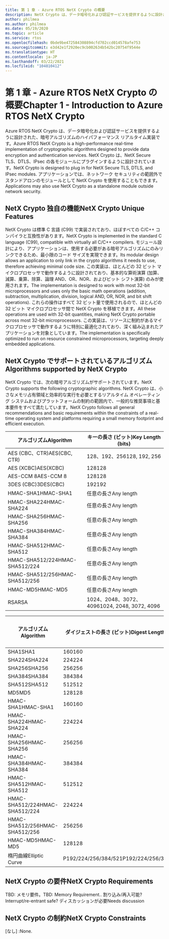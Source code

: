 ```yaml
---
title: 第 1 章 - Azure RTOS NetX Crypto の概要
description: NetX Crypto は、データ暗号化および認証サービスを提供するように設計された、暗号アルゴリズムのハイパフォーマンス リアルタイム実装です。
author: philmea
ms.author: philmea
ms.date: 05/19/2020
ms.topic: article
ms.service: rtos
ms.openlocfilehash: 0bde9be472584308894cfd702ccd014578afe753
ms.sourcegitcommit: e3d42e1f2920ec9cb002634b542bc20754f9544e
ms.translationtype: HT
ms.contentlocale: ja-JP
ms.lasthandoff: 03/22/2021
ms.locfileid: "104810412"
---
```

# <a name="chapter-1---introduction-to-azure-rtos-netx-crypto"></a><span data-ttu-id="73ed7-103">第 1 章 - Azure RTOS NetX Crypto の概要</span><span class="sxs-lookup"><span data-stu-id="73ed7-103">Chapter 1 - Introduction to Azure RTOS NetX Crypto</span></span>

<span data-ttu-id="73ed7-104">Azure RTOS NetX Crypto は、データ暗号化および認証サービスを提供するように設計された、暗号アルゴリズムのハイパフォーマンス リアルタイム実装です。</span><span class="sxs-lookup"><span data-stu-id="73ed7-104">Azure RTOS NetX Crypto is a high-performance real-time implementation of cryptographic algorithms designed to provide data encryption and authentication services.</span></span> <span data-ttu-id="73ed7-105">NetX Crypto は、NetX Secure TLS、DTLS、IPsec の各モジュールにプラグインするように設計されています。</span><span class="sxs-lookup"><span data-stu-id="73ed7-105">NetX Crypto is designed to plug in for NetX Secure TLS, DTLS, and IPsec modules.</span></span> <span data-ttu-id="73ed7-106">アプリケーションでは、ネットワーク セキュリティの範囲外でスタンドアロンのモジュールとして NetX Crypto を使用することもできます。</span><span class="sxs-lookup"><span data-stu-id="73ed7-106">Applications may also use NetX Crypto as a standalone module outside network security.</span></span>

## <a name="netx-crypto-unique-features"></a><span data-ttu-id="73ed7-107">NetX Crypto 独自の機能</span><span class="sxs-lookup"><span data-stu-id="73ed7-107">NetX Crypto Unique Features</span></span>

<span data-ttu-id="73ed7-108">NetX Crypto は標準 C 言語 (C99) で実装されており、ほぼすべての C/C++ コンパイラと互換性があります。</span><span class="sxs-lookup"><span data-stu-id="73ed7-108">NetX Crypto is implemented in the standard C language (C99), compatible with virtually all C/C++ compilers.</span></span> <span data-ttu-id="73ed7-109">モジュール設計により、アプリケーションは、使用する必要がある暗号アルゴリズムにのみリンクできるため、最小限のコード サイズを実現できます。</span><span class="sxs-lookup"><span data-stu-id="73ed7-109">Its modular design allows an application to only link in the crypto algorithms it needs to use, therefore achieving minimal code size.</span></span> <span data-ttu-id="73ed7-110">この実装は、ほとんどの 32 ビット マイクロプロセッサで動作するように設計されており、基本的な算術演算 (加算、減算、乗算、除算、論理 AND、OR、NOR、およびビット シフト演算) のみが使用されます。</span><span class="sxs-lookup"><span data-stu-id="73ed7-110">The implementation is designed to work with most 32-bit microprocessors and uses only the basic math operations (addition, subtraction, multiplication, division, logical AND, OR, NOR, and bit shift operations).</span></span> <span data-ttu-id="73ed7-111">これらの操作はすべて 32 ビット量で使用されるので、ほとんどの 32 ビット マイクロプロセッサ間で NetX Crypto を移植できます。</span><span class="sxs-lookup"><span data-stu-id="73ed7-111">All these operations are used with 32-bit quantities, making NetX Crypto portable across most 32-bit microprocessors.</span></span> <span data-ttu-id="73ed7-112">この実装は、リソースに制約があるマイクロプロセッサで動作するように特別に最適化されており、深く組み込まれたアプリケーションを対象としています。</span><span class="sxs-lookup"><span data-stu-id="73ed7-112">The implementation is specifically optimized to run on resource constrained microprocessors, targeting deeply embedded applications.</span></span>

## <a name="algorithms-supported-by-netx-crypto"></a><span data-ttu-id="73ed7-113">NetX Crypto でサポートされているアルゴリズム</span><span class="sxs-lookup"><span data-stu-id="73ed7-113">Algorithms supported by NetX Crypto</span></span>

<span data-ttu-id="73ed7-114">NetX Crypto では、次の暗号アルゴリズムがサポートされています。</span><span class="sxs-lookup"><span data-stu-id="73ed7-114">NetX Crypto supports the following cryptographic algorithms.</span></span> <span data-ttu-id="73ed7-115">NetX Crypto は、小さなメモリ占有領域と効率的な実行を必要とするリアルタイム オペレーティング システムおよびプラットフォームの制約の範囲内で、一般的な推奨事項と基本要件をすべて満たしています。</span><span class="sxs-lookup"><span data-stu-id="73ed7-115">NetX Crypto follows all general recommendations and basic requirements within the constraints of a real-time operating system and platforms requiring a small memory footprint and efficient execution.</span></span>

| <span data-ttu-id="73ed7-116">アルゴリズム</span><span class="sxs-lookup"><span data-stu-id="73ed7-116">Algorithm</span></span>       | <span data-ttu-id="73ed7-117">キーの長さ (ビット)</span><span class="sxs-lookup"><span data-stu-id="73ed7-117">Key Length (bits)</span></span>      |
| --------------- | ---------------------- |
| <span data-ttu-id="73ed7-118">AES (CBC、CTR)</span><span class="sxs-lookup"><span data-stu-id="73ed7-118">AES(CBC, CTR)</span></span>   | <span data-ttu-id="73ed7-119">128、192、256</span><span class="sxs-lookup"><span data-stu-id="73ed7-119">128, 192, 256</span></span>          |
| <span data-ttu-id="73ed7-120">AES (XCBC)</span><span class="sxs-lookup"><span data-stu-id="73ed7-120">AES(XCBC)</span></span>       | <span data-ttu-id="73ed7-121">128</span><span class="sxs-lookup"><span data-stu-id="73ed7-121">128</span></span>                    |
| <span data-ttu-id="73ed7-122">AES-CCM 8</span><span class="sxs-lookup"><span data-stu-id="73ed7-122">AES-CCM 8</span></span>       | <span data-ttu-id="73ed7-123">128</span><span class="sxs-lookup"><span data-stu-id="73ed7-123">128</span></span>                    |
| <span data-ttu-id="73ed7-124">3DES (CBC)</span><span class="sxs-lookup"><span data-stu-id="73ed7-124">3DES(CBC)</span></span>       | <span data-ttu-id="73ed7-125">192</span><span class="sxs-lookup"><span data-stu-id="73ed7-125">192</span></span>                    |
| <span data-ttu-id="73ed7-126">HMAC-SHA1</span><span class="sxs-lookup"><span data-stu-id="73ed7-126">HMAC-SHA1</span></span>       | <span data-ttu-id="73ed7-127">任意の長さ</span><span class="sxs-lookup"><span data-stu-id="73ed7-127">Any length</span></span>             |
| <span data-ttu-id="73ed7-128">HMAC-SHA224</span><span class="sxs-lookup"><span data-stu-id="73ed7-128">HMAC-SHA224</span></span>     | <span data-ttu-id="73ed7-129">任意の長さ</span><span class="sxs-lookup"><span data-stu-id="73ed7-129">Any length</span></span>             |
| <span data-ttu-id="73ed7-130">HMAC-SHA256</span><span class="sxs-lookup"><span data-stu-id="73ed7-130">HMAC-SHA256</span></span>     | <span data-ttu-id="73ed7-131">任意の長さ</span><span class="sxs-lookup"><span data-stu-id="73ed7-131">Any length</span></span>             |
| <span data-ttu-id="73ed7-132">HMAC-SHA384</span><span class="sxs-lookup"><span data-stu-id="73ed7-132">HMAC-SHA384</span></span>     | <span data-ttu-id="73ed7-133">任意の長さ</span><span class="sxs-lookup"><span data-stu-id="73ed7-133">Any length</span></span>             |
| <span data-ttu-id="73ed7-134">HMAC-SHA512</span><span class="sxs-lookup"><span data-stu-id="73ed7-134">HMAC-SHA512</span></span>     | <span data-ttu-id="73ed7-135">任意の長さ</span><span class="sxs-lookup"><span data-stu-id="73ed7-135">Any length</span></span>             |
| <span data-ttu-id="73ed7-136">HMAC-SHA512/224</span><span class="sxs-lookup"><span data-stu-id="73ed7-136">HMAC-SHA512/224</span></span> | <span data-ttu-id="73ed7-137">任意の長さ</span><span class="sxs-lookup"><span data-stu-id="73ed7-137">Any length</span></span>             |
| <span data-ttu-id="73ed7-138">HMAC-SHA512/256</span><span class="sxs-lookup"><span data-stu-id="73ed7-138">HMAC-SHA512/256</span></span> | <span data-ttu-id="73ed7-139">任意の長さ</span><span class="sxs-lookup"><span data-stu-id="73ed7-139">Any length</span></span>             |
| <span data-ttu-id="73ed7-140">HMAC-MD5</span><span class="sxs-lookup"><span data-stu-id="73ed7-140">HMAC-MD5</span></span>        | <span data-ttu-id="73ed7-141">任意の長さ</span><span class="sxs-lookup"><span data-stu-id="73ed7-141">Any length</span></span>             |
| <span data-ttu-id="73ed7-142">RSA</span><span class="sxs-lookup"><span data-stu-id="73ed7-142">RSA</span></span>             | <span data-ttu-id="73ed7-143">1024、2048、3072、4096</span><span class="sxs-lookup"><span data-stu-id="73ed7-143">1024, 2048, 3072, 4096</span></span> |

| <span data-ttu-id="73ed7-144">アルゴリズム</span><span class="sxs-lookup"><span data-stu-id="73ed7-144">Algorithm</span></span>       | <span data-ttu-id="73ed7-145">ダイジェストの長さ (ビット)</span><span class="sxs-lookup"><span data-stu-id="73ed7-145">Digest Length (bits)</span></span> | <span data-ttu-id="73ed7-146">ブロック サイズ (ビット)</span><span class="sxs-lookup"><span data-stu-id="73ed7-146">Block Size (bits)</span></span> |
| --------------- | -------------------- | ----------------- |
| <span data-ttu-id="73ed7-147">SHA1</span><span class="sxs-lookup"><span data-stu-id="73ed7-147">SHA1</span></span>            | <span data-ttu-id="73ed7-148">160</span><span class="sxs-lookup"><span data-stu-id="73ed7-148">160</span></span>                  | <span data-ttu-id="73ed7-149">512</span><span class="sxs-lookup"><span data-stu-id="73ed7-149">512</span></span>               |
| <span data-ttu-id="73ed7-150">SHA224</span><span class="sxs-lookup"><span data-stu-id="73ed7-150">SHA224</span></span>          | <span data-ttu-id="73ed7-151">224</span><span class="sxs-lookup"><span data-stu-id="73ed7-151">224</span></span>                  | <span data-ttu-id="73ed7-152">512</span><span class="sxs-lookup"><span data-stu-id="73ed7-152">512</span></span>               |
| <span data-ttu-id="73ed7-153">SHA256</span><span class="sxs-lookup"><span data-stu-id="73ed7-153">SHA256</span></span>          | <span data-ttu-id="73ed7-154">256</span><span class="sxs-lookup"><span data-stu-id="73ed7-154">256</span></span>                  | <span data-ttu-id="73ed7-155">512</span><span class="sxs-lookup"><span data-stu-id="73ed7-155">512</span></span>               |
| <span data-ttu-id="73ed7-156">SHA384</span><span class="sxs-lookup"><span data-stu-id="73ed7-156">SHA384</span></span>          | <span data-ttu-id="73ed7-157">384</span><span class="sxs-lookup"><span data-stu-id="73ed7-157">384</span></span>                  | <span data-ttu-id="73ed7-158">1024</span><span class="sxs-lookup"><span data-stu-id="73ed7-158">1024</span></span>              |
| <span data-ttu-id="73ed7-159">SHA512</span><span class="sxs-lookup"><span data-stu-id="73ed7-159">SHA512</span></span>          | <span data-ttu-id="73ed7-160">512</span><span class="sxs-lookup"><span data-stu-id="73ed7-160">512</span></span>                  | <span data-ttu-id="73ed7-161">1024</span><span class="sxs-lookup"><span data-stu-id="73ed7-161">1024</span></span>              |
| <span data-ttu-id="73ed7-162">MD5</span><span class="sxs-lookup"><span data-stu-id="73ed7-162">MD5</span></span>             | <span data-ttu-id="73ed7-163">128</span><span class="sxs-lookup"><span data-stu-id="73ed7-163">128</span></span>                  | <span data-ttu-id="73ed7-164">512</span><span class="sxs-lookup"><span data-stu-id="73ed7-164">512</span></span>               |
| <span data-ttu-id="73ed7-165">HMAC-SHA1</span><span class="sxs-lookup"><span data-stu-id="73ed7-165">HMAC-SHA1</span></span>       | <span data-ttu-id="73ed7-166">160</span><span class="sxs-lookup"><span data-stu-id="73ed7-166">160</span></span>                  | <span data-ttu-id="73ed7-167">512</span><span class="sxs-lookup"><span data-stu-id="73ed7-167">512</span></span>               |
| <span data-ttu-id="73ed7-168">HMAC-SHA224</span><span class="sxs-lookup"><span data-stu-id="73ed7-168">HMAC-SHA224</span></span>     | <span data-ttu-id="73ed7-169">224</span><span class="sxs-lookup"><span data-stu-id="73ed7-169">224</span></span>                  | <span data-ttu-id="73ed7-170">512</span><span class="sxs-lookup"><span data-stu-id="73ed7-170">512</span></span>               |
| <span data-ttu-id="73ed7-171">HMAC-SHA256</span><span class="sxs-lookup"><span data-stu-id="73ed7-171">HMAC-SHA256</span></span>     | <span data-ttu-id="73ed7-172">256</span><span class="sxs-lookup"><span data-stu-id="73ed7-172">256</span></span>                  | <span data-ttu-id="73ed7-173">512</span><span class="sxs-lookup"><span data-stu-id="73ed7-173">512</span></span>               |
| <span data-ttu-id="73ed7-174">HMAC-SHA384</span><span class="sxs-lookup"><span data-stu-id="73ed7-174">HMAC-SHA384</span></span>     | <span data-ttu-id="73ed7-175">384</span><span class="sxs-lookup"><span data-stu-id="73ed7-175">384</span></span>                  | <span data-ttu-id="73ed7-176">1024</span><span class="sxs-lookup"><span data-stu-id="73ed7-176">1024</span></span>              |
| <span data-ttu-id="73ed7-177">HMAC-SHA512</span><span class="sxs-lookup"><span data-stu-id="73ed7-177">HMAC-SHA512</span></span>     | <span data-ttu-id="73ed7-178">512</span><span class="sxs-lookup"><span data-stu-id="73ed7-178">512</span></span>                  | <span data-ttu-id="73ed7-179">1024</span><span class="sxs-lookup"><span data-stu-id="73ed7-179">1024</span></span>              |
| <span data-ttu-id="73ed7-180">HMAC-SHA512/224</span><span class="sxs-lookup"><span data-stu-id="73ed7-180">HMAC-SHA512/224</span></span> | <span data-ttu-id="73ed7-181">224</span><span class="sxs-lookup"><span data-stu-id="73ed7-181">224</span></span>                  | <span data-ttu-id="73ed7-182">1024</span><span class="sxs-lookup"><span data-stu-id="73ed7-182">1024</span></span>              |
| <span data-ttu-id="73ed7-183">HMAC-SHA512/256</span><span class="sxs-lookup"><span data-stu-id="73ed7-183">HMAC-SHA512/256</span></span> | <span data-ttu-id="73ed7-184">256</span><span class="sxs-lookup"><span data-stu-id="73ed7-184">256</span></span>                  | <span data-ttu-id="73ed7-185">1024</span><span class="sxs-lookup"><span data-stu-id="73ed7-185">1024</span></span>              |
| <span data-ttu-id="73ed7-186">HMAC-MD5</span><span class="sxs-lookup"><span data-stu-id="73ed7-186">HMAC-MD5</span></span>        | <span data-ttu-id="73ed7-187">128</span><span class="sxs-lookup"><span data-stu-id="73ed7-187">128</span></span>                  | <span data-ttu-id="73ed7-188">512</span><span class="sxs-lookup"><span data-stu-id="73ed7-188">512</span></span>               |
| <span data-ttu-id="73ed7-189">楕円曲線</span><span class="sxs-lookup"><span data-stu-id="73ed7-189">Elliptic Curve</span></span>  | <span data-ttu-id="73ed7-190">P192/224/256/384/521</span><span class="sxs-lookup"><span data-stu-id="73ed7-190">P192/224/256/384/521</span></span> |                   |

## <a name="netx-crypto-requirements"></a><span data-ttu-id="73ed7-191">NetX Crypto の要件</span><span class="sxs-lookup"><span data-stu-id="73ed7-191">NetX Crypto Requirements</span></span>

<span data-ttu-id="73ed7-192">TBD: メモリ要件。</span><span class="sxs-lookup"><span data-stu-id="73ed7-192">TBD: Memory Requirement..</span></span> <span data-ttu-id="73ed7-193">割り込み/再入可能?</span><span class="sxs-lookup"><span data-stu-id="73ed7-193">Interrupt/re-entrant safe?</span></span> <span data-ttu-id="73ed7-194">ディスカッションが必要</span><span class="sxs-lookup"><span data-stu-id="73ed7-194">Needs discussion</span></span>

## <a name="netx-crypto-constraints"></a><span data-ttu-id="73ed7-195">NetX Crypto の制約</span><span class="sxs-lookup"><span data-stu-id="73ed7-195">NetX Crypto Constraints</span></span>

<span data-ttu-id="73ed7-196">[なし] :</span><span class="sxs-lookup"><span data-stu-id="73ed7-196">None.</span></span>
